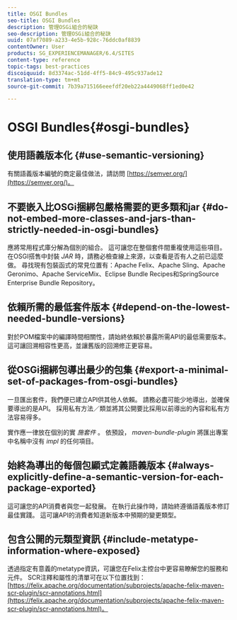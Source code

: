 ```yaml
---
title: OSGI Bundles
seo-title: OSGI Bundles
description: 管理OSGi組合的秘訣
seo-description: 管理OSGi組合的秘訣
uuid: 07af7089-a233-4e5b-928c-76ddc0af8839
contentOwner: User
products: SG_EXPERIENCEMANAGER/6.4/SITES
content-type: reference
topic-tags: best-practices
discoiquuid: 8d3374ac-51dd-4ff5-84c9-495c937ade12
translation-type: tm+mt
source-git-commit: 7b39a715166eeefdf20eb22a4449068ff1ed0e42

---
```



# OSGI Bundles{#osgi-bundles}

## 使用語義版本化 {#use-semantic-versioning}

有關語義版本編號的商定最佳做法，請訪問 [https://semver.org/](https://semver.org/)。

## 不要嵌入比OSGi捆綁包嚴格需要的更多類和jar {#do-not-embed-more-classes-and-jars-than-strictly-needed-in-osgi-bundles}

應將常用程式庫分解為個別的組合。 這可讓您在整個套件間重複使用這些項目。 在OSGI搭售中封裝 *JAR* 時，請務必檢查線上來源，以查看是否有人之前已這麼做。 尋找現有包裝函式的常見位置有：Apache Felix、Apache Sling、Apache Geronimo、Apache ServiceMix、Eclipse Bundle Recipes和SpringSource Enterprise Bundle Repository。

## 依賴所需的最低套件版本 {#depend-on-the-lowest-needed-bundle-versions}

對於POM檔案中的編譯時間相關性，請始終依賴於暴露所需API的最低需要版本。 這可讓回溯相容性更高，並讓舊版的回溯修正更容易。

## 從OSGi捆綁包導出最少的包集 {#export-a-minimal-set-of-packages-from-osgi-bundles}

一旦匯出套件，我們便已建立API供其他人依賴。 請務必盡可能少地導出，並確保要導出的是API。 採用私有方法／類並將其公開要比採用以前導出的內容和私有方法容易得多。

實作應一律放在個別的實 *施套件* 。 依預設， *maven-bundle-plugin* 將匯出專案中名稱中沒有 *impl* 的任何項目。

## 始終為導出的每個包顯式定義語義版本 {#always-explicitly-define-a-semantic-version-for-each-package-exported}

這可讓您的API消費者與您一起發展。 在執行此操作時，請始終遵循語義版本修訂最佳實踐。 這可讓API的消費者知道新版本中預期的變更類型。

## 包含公開的元類型資訊 {#include-metatype-information-where-exposed}

透過指定有意義的metatype資訊，可讓您在Felix主控台中更容易瞭解您的服務和元件。 SCR注釋和屬性的清單可在以下位置找到： [https://felix.apache.org/documentation/subprojects/apache-felix-maven-scr-plugin/scr-annotations.html](https://felix.apache.org/documentation/subprojects/apache-felix-maven-scr-plugin/scr-annotations.html)。
